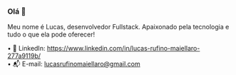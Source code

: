 ### Olá 👋

Meu nome é Lucas, desenvolvedor Fullstack. Apaixonado pela tecnologia e tudo o que ela pode oferecer!

• :pushpin: LinkedIn: https://www.linkedin.com/in/lucas-rufino-maiellaro-277a9119b/ <br/>
• :mailbox_with_mail: E-mail: lucasrufinomaiellaro@gmail.com
